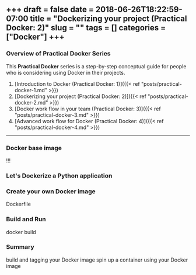 +++ 
draft = false
date = 2018-06-26T18:22:59-07:00
title = "Dockerizing your project (Practical Docker: 2)"
slug = "" 
tags = []
categories = ["Docker"]
+++
---
### Overview of Practical Docker Series
This **Practical Docker** series is a step-by-step conceptual guide for people who is considering using Docker in their projects.

1. [Introduction to Docker (Practical Docker: 1)]({{< ref "posts/practical-docker-1.md" >}})
2. [Dockerizing your project (Practical Docker: 2)]({{< ref "posts/practical-docker-2.md" >}})
3. [Docker work flow in your team (Practical Docker: 3)]({{< ref "posts/practical-docker-3.md" >}})
4. [Advanced work flow for Docker (Practical Docker: 4)]({{< ref "posts/practical-docker-4.md" >}})

---
### Docker base image
!!!

### Let's Dockerize a Python application


### Create your own Docker image
Dockerfile

### Build and Run
docker build

### Summary
build and tagging your Docker image
spin up a container using your Docker image